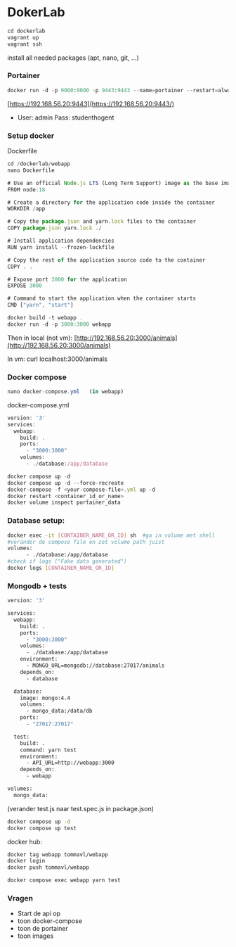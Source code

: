 # DokerLab

```jsx
cd dockerlab
vagrant up
vagrant ssh
```

install all needed packages (apt, nano, git, …)

### Portainer

```python
docker run -d -p 9000:9000 -p 9443:9443 --name=portainer --restart=always -v /var/run/docker.sock:/var/run/docker.sock -v portainer_data:/data portainer/portainer-ce

```

[https://192.168.56.20:9443](https://192.168.56.20:9443/)  

- User: admin   Pass: studenthogent

### Setup docker

Dockerfile

```jsx
cd /dockerlab/webapp
nano Dockerfile
```

```jsx
# Use an official Node.js LTS (Long Term Support) image as the base image
FROM node:18

# Create a directory for the application code inside the container
WORKDIR /app

# Copy the package.json and yarn.lock files to the container
COPY package.json yarn.lock ./

# Install application dependencies
RUN yarn install --frozen-lockfile

# Copy the rest of the application source code to the container
COPY . .

# Expose port 3000 for the application
EXPOSE 3000

# Command to start the application when the container starts
CMD ["yarn", "start"]
```

```jsx
docker build -t webapp .
docker run -d -p 3000:3000 webapp
```

Then in local (not vm): [http://192.168.56.20:3000/animals](http://192.168.56.20:3000/animals) 

In vm:  curl localhost:3000/animals

### Docker compose

```jsx
nano docker-compose.yml   (in webapp)
```

docker-compose.yml

```jsx
version: '3'
services:
  webapp:
    build: .
    ports:
      - "3000:3000"
    volumes:
      - ./database:/app/database
```

```jsx
docker compose up -d
docker compose up -d --force-recreate
docker-compose -f <your-compose-file>.yml up -d
docker restart <container_id_or_name>
docker volume inspect portainer_data
```

### Database setup:

```bash
docker exec -it [CONTAINER_NAME_OR_ID] sh  #ga in volume met shell
#verander de compose file en zet volume path juist
volumes:
      - ./database:/app/database
#check if logs ("Fake data generated")
docker logs [CONTAINER_NAME_OR_ID]
```

 

### Mongodb + tests

```bash
version: '3'

services:
  webapp:
    build: .
    ports:
      - "3000:3000"
    volumes:
      - ./database:/app/database
    environment:
      - MONGO_URL=mongodb://database:27017/animals
    depends_on:
      - database

  database:
    image: mongo:4.4
    volumes:
      - mongo_data:/data/db
    ports:
      - "27017:27017"

  test:
    build: .
    command: yarn test
    environment:
      - API_URL=http://webapp:3000
    depends_on:
      - webapp

volumes:
  mongo_data:
```

(verander  test.js naar test.spec.js in package.json)

```bash
docker compose up -d
docker compose up test
```

docker hub:

```bash
docker tag webapp tommavl/webapp
docker login
docker push tommavl/webapp

docker compose exec webapp yarn test
```

### Vragen

- Start de api op
- toon docker-compose
- toon de portainer
- toon images
